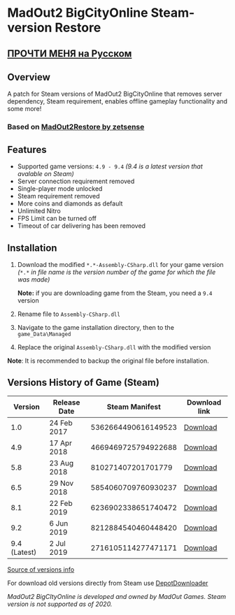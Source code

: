 # MadOut2 BigCityOnline Steam-version Restore

## [ПРОЧТИ МЕНЯ на Русском](https://github.com/dot-alonso/MadOutSteamRestore/blob/main/readme-RU.md)

## Overview

A patch for Steam versions of MadOut2 BigCityOnline that removes server dependency, Steam requirement, enables offline gameplay functionality and some more!

### Based on [MadOut2Restore by zetsense](https://github.com/zetsense/MadOut2Restore)

## Features

* Supported game versions: `4.9 - 9.4` *(9.4 is a latest version that avalable on Steam)*
* Server connection requirement removed
* Single-player mode unlocked
* Steam requirement removed
* More coins and diamonds as default
* Unlimited Nitro
* FPS Limit can be turned off
* Timeout of car delivering has been removed

## Installation

1. Download the modified `*.*-Assembly-CSharp.dll` for your game version *(*`*.*` *in file name is the version number of the game for which the file was made)*
   
   **Note:** if you are downloading game from the Steam, you need a `9.4` version
2. Rename file to `Assembly-CSharp.dll`
3. Navigate to the game installation directory, then to the `game_Data\Managed`
4. Replace the original `Assembly-CSharp.dll` with the modified version

**Note**: It is recommended to backup the original file before installation.

## Versions History of Game (Steam)

| Version      | Release Date | Steam Manifest      | Download link |
|--------------|--------------|---------------------|---------------|
| 1.0          | 24 Feb 2017  | 5362664490616149523 | [Download](https://cloud.basesquad.ru/s/ceARm7BsCEowTZe)      |
| 4.9          | 17 Apr 2018  | 4669469725794922688 | [Download](https://cloud.basesquad.ru/s/gCmBfHTgMHAPWpX)      |
| 5.8          | 23 Aug 2018  | 810271407201701779  | [Download](https://cloud.basesquad.ru/s/9YYFZT7wJswYJbr)      |
| 6.5          | 29 Nov 2018  | 5854060709760930237 | [Download](https://cloud.basesquad.ru/s/ErTrNSSNyYNm4wd)      |
| 8.1          | 22 Feb 2019  | 6236902338651740472 | [Download](https://cloud.basesquad.ru/s/F7bgpb5pFKcZBHT)      |
| 9.2          | 6 Jun 2019   | 8212884540460448420 | [Download](https://cloud.basesquad.ru/s/2QbrwKC2eaaKK3W)      |
| 9.4 (Latest) | 2 Jul 2019   | 2716105114277471171 | [Download](https://cloud.basesquad.ru/s/rw6EW4LebK4YwZ5)      |

[Source of versions info](https://steamdb.info/depot/586981/manifests/)

For download old versions directly from Steam use [DepotDownloader](https://github.com/SteamRE/DepotDownloader)

*MadOut2 BigCItyOnline is developed and owned by MadOut Games. Steam version is not supported as of 2020.*

